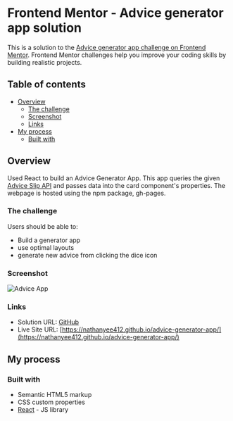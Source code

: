 # Frontend Mentor - Advice generator app solution

This is a solution to the [Advice generator app challenge on Frontend Mentor](https://www.frontendmentor.io/challenges/advice-generator-app-QdUG-13db). Frontend Mentor challenges help you improve your coding skills by building realistic projects.

## Table of contents

- [Overview](#overview)
  - [The challenge](#the-challenge)
  - [Screenshot](#screenshot)
  - [Links](#links)
- [My process](#my-process)
  - [Built with](#built-with)


## Overview
Used React to build an Advice Generator App. This app queries the given [Advice Slip API](https://api.adviceslip.com/) and passes data into the card component's properties. The webpage is hosted using the npm package, gh-pages. 

### The challenge

Users should be able to:

- Build a generator app
- use optimal layouts
- generate new advice from clicking the dice icon

### Screenshot

![Advice App](https://i.imgur.com/En2cAaG.png)

### Links

- Solution URL: [GitHub](https://github.com/NathanYee412/advice-generator-app)
- Live Site URL: [https://nathanyee412.github.io/advice-generator-app/](https://nathanyee412.github.io/advice-generator-app/)

## My process

### Built with

- Semantic HTML5 markup
- CSS custom properties
- [React](https://reactjs.org/) - JS library

